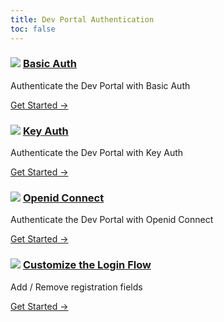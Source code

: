 ```yaml
---
title: Dev Portal Authentication
toc: false
---
```



<div class="docs-grid">
  <div class="docs-grid-block">
    <h3><img src="/assets/images/icons/documentation/icn-window.svg" />
    <a href="/enterprise/{{page.kong_version}}/developer-portal/configuration/authentication/basic-auth">
    Basic Auth</a></h3>
    <p>Authenticate the Dev Portal with Basic Auth</p>
    <a href="/enterprise/{{page.kong_version}}/developer-portal/configuration/authentication/basic-auth">
    Get Started &rarr;</a>
  </div>
  <div class="docs-grid-block">
    <h3><img src="/assets/images/icons/documentation/icn-window.svg" />
    <a href="/enterprise/{{page.kong_version}}/developer-portal/configuration/authentication/key-auth">
    Key Auth</a></h3>
    <p>Authenticate the Dev Portal with Key Auth</p>
    <a href="/enterprise/{{page.kong_version}}/developer-portal/configuration/authentication/key-auth">
    Get Started &rarr;</a>
  </div>
  <div class="docs-grid-block">
    <h3><img src="/assets/images/icons/documentation/icn-window.svg" />
    <a href="/enterprise/{{page.kong_version}}/developer-portal/configuration/authentication/oidc">
    Openid Connect</a></h3>
    <p>Authenticate the Dev Portal with Openid Connect</p>
    <a href="/enterprise/{{page.kong_version}}/developer-portal/configuration/authentication/oidc">
    Get Started &rarr;</a>
  </div>
  <div class="docs-grid-block">
    <h3><img src="/assets/images/icons/documentation/icn-window.svg" />
    <a href="/enterprise/{{page.kong_version}}/developer-portal/configuration/authentication/adding-registration-fields">
    Customize the Login Flow</a></h3>
    <p>Add / Remove registration fields</p>
    <a href="/enterprise/{{page.kong_version}}/developer-portal/configuration/authentication/adding-registration-fields">
    Get Started &rarr;</a>
  </div>
</div>
